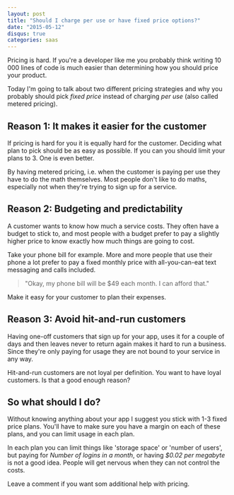 ```yaml
---
layout: post
title: "Should I charge per use or have fixed price options?"
date: "2015-05-12"
disqus: true
categories: saas
---
```


Pricing is hard. If you're a developer like me you probably think
writing 10 000 lines of code is much easier than determining
how you should price your product.

Today I'm going to talk about two different pricing strategies
and why you probably should pick *fixed price* instead of charging *per use* 
(also called metered pricing).

## Reason 1: It makes it easier for the customer

If pricing is hard for you it is equally hard for the customer. 
Deciding what plan to pick should be as easy as possible. If you 
can you should limit your plans to 3. One is even better.

By having metered pricing, i.e. when the customer is paying per
use they have to do the math themselves. Most people don't like
to do maths, especially not when they're trying to sign up
for a service.

## Reason 2: Budgeting and predictability

A customer wants to know how much a service costs. They often
have a budget to stick to, and most people with a budget prefer
to pay a slightly higher price to know exactly how much
things are going to cost.

Take your phone bill for example. More and more people that
use their phone a lot prefer to pay a fixed monthly price
with all-you-can-eat text messaging and calls included.

 > "Okay, my phone bill will be $49 each month. I can afford that."

Make it easy for your customer to plan their expenses. 

## Reason 3: Avoid hit-and-run customers

Having one-off customers that sign up for your app, uses
it for a couple of days and then leaves never to return again
makes it hard to run a business. Since they're only paying
for usage they are not bound to your service in any way.

Hit-and-run customers are not loyal per definition. You want
to have loyal customers. Is that a good enough reason?


## So what should I do?

Without knowing anything about your app I suggest you stick with
1-3 fixed price plans. You'll have to make sure you have a margin on each of
these plans, and you can limit usage in each plan.

In each plan you can limit things like 'storage space' or 'number of users', but
paying for *Number of logins in a month*, or having *$0.02 per megabyte* is
not a good idea. People will get nervous when they can not control the costs.

Leave a comment if you want som additional help with pricing. 

